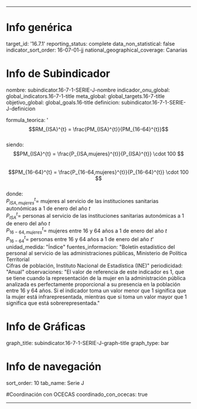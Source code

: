 ---

# Info genérica
target_id: '16.7.1'
reporting_status: complete
data_non_statistical: false
indicator_sort_order: 16-07-01-jj
national_geographical_coverage: Canarias

# Info de Subindicador
nombre: subindicator.16-7-1-SERIE-J-nombre
indicador_onu_global: global_indicators.16-7-1-title
meta_global: global_targets.16-7-title
objetivo_global: global_goals.16-title
definicion: subindicator.16-7-1-SERIE-J-definicion

formula_teorica: '$$RM_{ISA}^{t} = \frac{PM_{ISA}^{t}}{PM_{16-64}^{t}}$$ <br>
siendo: <br>
$$PM_{ISA}^{t} = \frac{P_{ISA,mujeres}^{t}}{P_{ISA}^{t}} \cdot 100 $$<br>
$$PM_{16-64}^{t} = \frac{P_{16-64,mujeres}^{t}}{P_{16-64}^{t}} \cdot 100 $$<br>
donde: <br>
$P_{ISA,mujeres}^{t} =$ mujeres al servicio de las instituciones sanitarias autonómicas a 1 de enero del año $t$<br>
$P_{ISA}^{t} =$ personas al servicio de las instituciones sanitarias autonómicas a 1 de enero del año $t$<br>
$P_{16-64,mujeres}^{t} =$ mujeres entre 16 y 64 años a 1 de enero del año $t$<br>
$P_{16-64}^{t} =$ personas entre 16 y 64 años a 1 de enero del año $t$'
unidad_medida: "Índice"
fuentes_informacion: "Boletín estadístico del personal al servicio de las administraciones públicas, Ministerio de Política Territorial <br>
Cifras de población, Instituto Nacional de Estadística (INE)"
periodicidad: "Anual"
observaciones: "El valor de referencia de este indicador es 1, que se tiene cuando la representación de la mujer en la administración pública analizada es perfectamente proporcional a su presencia en la población entre 16 y 64 años. Si el indicador toma un valor menor que 1 significa que la mujer está infrarepresentada, mientras que si toma un valor mayor que 1 significa que está sobrerepresentada."

# Info de Gráficas
graph_title: subindicator.16-7-1-SERIE-J-graph-title
graph_type: bar

# Info de navegación
sort_order: 10
tab_name: Serie J

#Coordinación con OCECAS
coordinado_con_ocecas: true

---